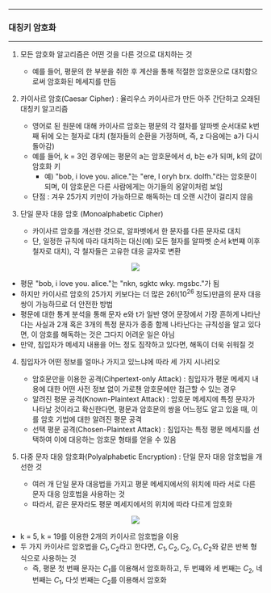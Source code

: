 -----
### 대칭키 암호화
-----
1. 모든 암호화 알고리즘은 어떤 것을 다른 것으로 대치하는 것
   - 예를 들어, 평문의 한 부분을 취한 후 계산을 통해 적절한 암호문으로 대치함으로써 암호화된 메세지를 만듬

2. 카이사르 암호(Caesar Cipher) : 율리우스 카이사르가 만든 아주 간단하고 오래된 대칭키 알고리즘
   - 영어로 된 원문에 대해 카이사르 암호는 평문의 각 절차를 알파벳 순서대로 k번째 뒤에 오는 철자로 대치 (철자들의 순환을 가정하며, 즉, z 다음에는 a가 다시 돌아감)
   - 예를 들어, k = 3인 경우에는 평문의 a는 암호문에서 d, b는 e가 되며, k의 값이 암호화 키
     + 예) "bob, i love you. alice."는 "ere, l oryh brx. dolfh."라는 암호문이 되며, 이 암호문은 다른 사람에게는 아기들의 옹알이처럼 보임
   - 단점 : 겨우 25가지 키만이 가능하므로 해독하는 데 오랜 시간이 걸리지 않음

3. 단일 문자 대응 암호 (Monoalphabetic Cipher)
   - 카이사르 암호를 개선한 것으로, 알파벳에서 한 문자를 다른 문자로 대치
   - 단, 일정한 규칙에 따라 대치하는 대신(예) 모든 철자를 알파벳 순서 k번쨰 이후 철자로 대치), 각 철자들은 고유한 대응 글자로 변환
<div align="center">
<img src="https://github.com/user-attachments/assets/218ff991-9c08-4649-8864-5d773242002c">
</div>

   - 평문 "bob, i love you. alice."는 "nkn, sgktc wky. mgsbc."가 됨
   - 하지만 카이사르 암호의 25가지 키보다는 더 많은 26!($10^{26}$ 정도)만큼의 문자 대응쌍이 가능하므로 더 안전한 방법
   - 평문에 대한 통계 분석을 통해 문자 e와 t가 일반 영어 문장에서 가장 흔하게 나타난다는 사실과 2개 혹은 3개의 특정 문자가 종종 함께 나타난다는 규칙성을 알고 있다면, 이 암호를 해독하는 것은 그다지 어려운 일은 아님
   - 만약, 침입자가 메세지 내용을 어느 정도 짐작하고 있다면, 해독이 더욱 쉬워질 것

4. 침입자가 어떤 정보를 얼마나 가지고 있느냐에 따라 세 가지 시나리오 
   - 암호문만을 이용한 공격(Cihpertext-only Attack) : 침입자가 평문 메세지 내용에 대한 어떤 사전 정보 없이 가로챈 암호문에만 접근할 수 있는 경우
   - 알려진 평문 공격(Known-Plaintext Attack) : 암호문 메세지에 특정 문자가 나타날 것이라고 확신한다면, 평문과 암호문의 쌍을 어느정도 알고 있을 때, 이를 암호 기법에 대한 알려진 평문 공격
   - 선택 평문 공격(Chosen-Plaintext Attack) : 침입자는 특정 평문 메세지를 선택하여 이에 대응하는 암호문 형태를 얻을 수 있음

5. 다중 문자 대응 암호화(Polyalphabetic Encryption) : 단일 문자 대응 암호법을 개선한 것
   - 여러 개 단일 문자 대응법을 가지고 평문 메세지에서의 위치에 따라 서로 다른 문자 대응 암호법을 사용하는 것
   - 따라서, 같은 문자라도 평문 메세지에서의 위치에 따라 다르게 암호화
<div align="center">
<img src="https://github.com/user-attachments/assets/2a607b13-04cc-4591-9773-f68b3c76c199">
</div>

   - k = 5, k = 19를 이용한 2개의 카이사르 암호법을 이용
   - 두 가지 카이사르 암호법을 $C_{1}, C_{2}$라고 한다면, $C_{1}, C_{2}, C_{2}, C_{1}, C_{2}$와 같은 반복 형식으로 사용하는 것
     + 즉, 평문 첫 번째 문자는 $C_{1}$를 이용해서 암호화하고, 두 번쨰와 세 번째는 $C_{2}$, 네 번째는 $C_{1}$, 다섯 번째는 $C_{2}$를 이용해서 암호화
    
